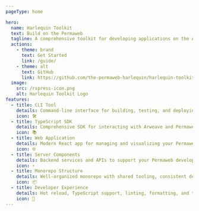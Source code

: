 ```yaml
---
pageType: home

hero:
  name: Harlequin Toolkit
  text: Build on the Permaweb
  tagline: A comprehensive toolkit for developing applications on the Arweave ecosystem
  actions:
    - theme: brand
      text: Get Started
      link: /guide/
    - theme: alt
      text: GitHub
      link: https://github.com/the-permaweb-harlequin/harlequin-toolkit
  image:
    src: /rspress-icon.png
    alt: Harlequin Toolkit Logo
features:
  - title: CLI Tool
    details: Command-line interface for building, testing, and deploying applications to the Permaweb with ease.
    icon: 🛠️
  - title: TypeScript SDK
    details: Comprehensive SDK for interacting with Arweave and Permaweb protocols in JavaScript/TypeScript.
    icon: 📚
  - title: Web Application
    details: Modern React app for managing and visualizing your Permaweb applications and data.
    icon: 🌐
  - title: Server Components
    details: Backend services and APIs to support your Permaweb development workflow.
    icon: ⚡
  - title: Monorepo Structure
    details: Well-organized monorepo with shared tooling, consistent development experience across all projects.
    icon: 📦
  - title: Developer Experience
    details: Hot reload, TypeScript support, linting, formatting, and testing built-in for productive development.
    icon: 🚀
---
```

